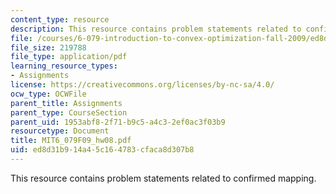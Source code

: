 ```yaml
---
content_type: resource
description: This resource contains problem statements related to confirmed mapping.
file: /courses/6-079-introduction-to-convex-optimization-fall-2009/ed8d31b914a45c164783cfaca8d307b8_MIT6_079F09_hw08.pdf
file_size: 219788
file_type: application/pdf
learning_resource_types:
- Assignments
license: https://creativecommons.org/licenses/by-nc-sa/4.0/
ocw_type: OCWFile
parent_title: Assignments
parent_type: CourseSection
parent_uid: 1953abf8-2f71-b9c5-a4c3-2ef0ac3f03b9
resourcetype: Document
title: MIT6_079F09_hw08.pdf
uid: ed8d31b9-14a4-5c16-4783-cfaca8d307b8
---
```

This resource contains problem statements related to confirmed mapping.